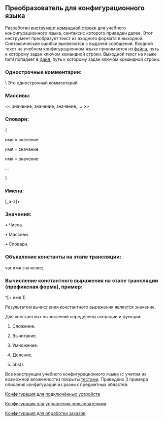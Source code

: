 ## Преобразователь для конфигурационного языка
Разработан [инструмент командной строки](https://github.com/diedamia/Config/blob/main/homework_3/main.py) для учебного конфигурационного языка, синтаксис которого приведен далее. Этот инструмент преобразует текст из входного формата в выходной. Синтаксические ошибки выявляются с выдачей сообщений.
Входной текст на учебном конфигурационном языке принимается из [файла](https://github.com/diedamia/Config/blob/main/homework_3/input1.txt), путь к которому задан ключом командной строки. Выходной текст на языке toml попадает в [файл](https://github.com/diedamia/Config/blob/main/homework_3/output.toml), путь к которому задан ключом командной строки.
### Однострочные комментарии:
\ Это однострочный комментарий
### Массивы:
<< значение, значение, значение, ... >>
### Словари:
{
 
 имя = значение
 
 имя = значение
 
 имя = значение
 
 ...

}
### Имена:
[_a-z]+
### Значения:
• Числа.

• Массивы.

• Словари.
### Объявление константы на этапе трансляции:
var имя значение;
### Вычисление константного выражения на этапе трансляции (префиксная форма), пример:
^[+ имя 1]

Результатом вычисления константного выражения является значение.

Для константных вычислений определены операции и функции:

1. Сложение.

2. Вычитание.

3. Умножение.

4. Деление.

5. abs().

Все конструкции учебного конфигурационного языка (с учетом их возможной вложенности) покрыты [тестами](https://github.com/diedamia/Config/blob/main/homework_3/tests.py). Приведено 3 примера описания конфигураций из разных предметных областей:

[Конфигурация для подключённых устройств](https://github.com/diedamia/Config/blob/main/homework_3/input1.txt)

[Конфигурация для управления пользователями](https://github.com/diedamia/Config/blob/main/homework_3/input2.txt)

[Конфигурация для обработки заказов](https://github.com/diedamia/Config/blob/main/homework_3/input3.txt)
